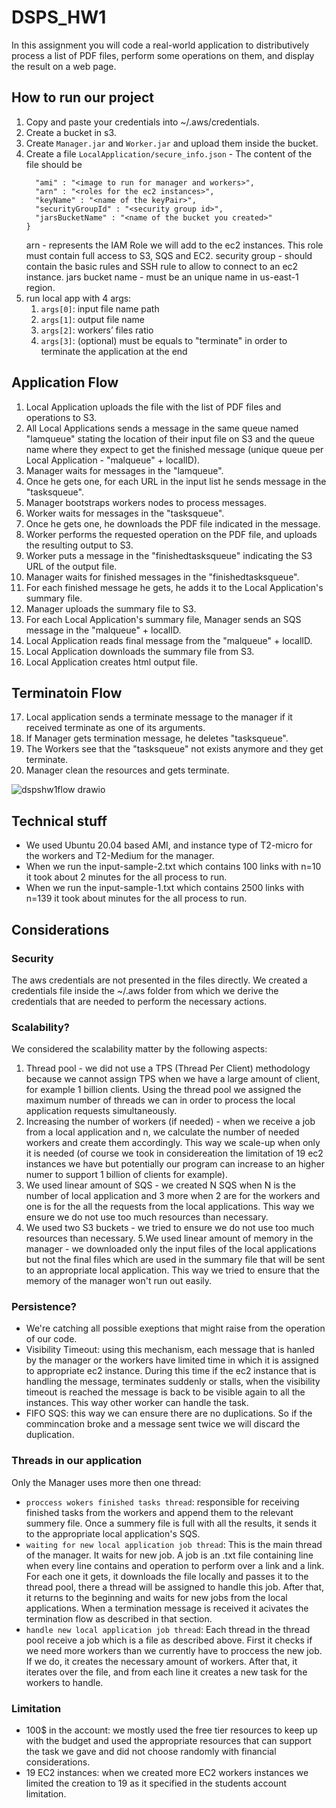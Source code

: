 # DSPS_HW1
In this assignment you will code a real-world application to distributively process a list of PDF files, perform some operations on them, and display the result on a web page.
## How to run our project
1. Copy and paste your credentials into ~/.aws/credentials.
2. Create a bucket in s3.
3. Create `Manager.jar` and `Worker.jar` and upload them inside the bucket.
4. Create a file `LocalApplication/secure_info.json` -
  The content of the file should be
    ```{
      "ami" : "<image to run for manager and workers>",
      "arn" : "<roles for the ec2 instances>",
      "keyName" : "<name of the keyPair>",
      "securityGroupId" : "<security group id>",
      "jarsBucketName" : "<name of the bucket you created>"
    }
   ```
   arn - represents the IAM Role we will add to the ec2 instances. This role must contain full access to S3, SQS and EC2.
   security group - should contain the basic rules and SSH rule to allow to connect to an ec2 instance.
   jars bucket name - must be an unique name in us-east-1 region.
5. run local app with 4 args:
   1. `args[0]`: input file name path
   2. `args[1]`: output file name
   3. `args[2]`: workers’ files ratio 
   4. `args[3]`: (optional) must be equals to "terminate" in order to terminate the application at the end
## Application Flow
1. Local Application uploads the file with the list of PDF files and operations to S3.
2. All Local Applications sends a message in the same queue named "lamqueue" stating the location of their input file on S3 and the queue name where they expect to get the finished message (unique queue per Local Application - "malqueue" + localID).
3. Manager waits for messages in the "lamqueue".
4. Once he gets one, for each URL in the input list he sends message in the "tasksqueue".
5. Manager bootstraps workers nodes to process messages.
6. Worker waits for messages in the "tasksqueue".
7. Once he gets one, he downloads the PDF file indicated in the message.
8. Worker performs the requested operation on the PDF file, and uploads the resulting output to S3.
9. Worker puts a message in the "finishedtasksqueue" indicating the S3 URL of the output file.
10. Manager waits for finished messages in the "finishedtasksqueue".
11. For each finished message he gets, he adds it to the Local Application's summary file.
12. Manager uploads the summary file to S3.
13. For each Local Application's summary file, Manager sends an SQS message in the "malqueue" + localID.
14. Local Application reads final message from the "malqueue" + localID.
15. Local Application downloads the summary file from S3.
16. Local Application creates html output file.

## Terminatoin Flow
17. Local application sends a terminate message to the manager if it received terminate as one of its arguments.
18. If Manager gets termination message, he deletes "tasksqueue".
19. The Workers see that the "tasksqueue" not exists anymore and they get terminate.
20. Manager clean the resources and gets terminate.

![dspshw1flow drawio](https://user-images.githubusercontent.com/48298162/144744422-c58abe04-9201-4869-bd95-36cbdbaede14.png)

## Technical stuff
- We used Ubuntu 20.04 based AMI, and instance type of T2-micro for the workers and T2-Medium for the manager.
- When we run the input-sample-2.txt which contains 100 links with n=10 it took about 2 minutes for the all process to run.
- When we run the input-sample-1.txt which contains 2500 links with n=139 it took about <to-be-continued> minutes for the all process to run.

## Considerations
### Security
The aws credentials are not presented in the files directly. We created a credentials file inside the ~/.aws folder from which we derive the credentials that are needed to perform the necessary actions.
### Scalability?
We considered the scalability matter by the following aspects:
1. Thread pool - we did not use a TPS (Thread Per Client) methodology because we cannot assign TPS when we have a large amount of client, for example 1 billion clients. Using the thread pool we assigned the maximum number of threads we can in order to process the local application requests simultaneously.
2. Increasing the number of workers (if needed) - when we receive a job from a local application and n, we calculate the number of needed workers and create them accordingly. This way we scale-up when only it is needed (of course we took in considereation the limitation of 19 ec2 instances we have but potentially our program can increase to an higher numer to support 1 billion of clients for example).
3. We used linear amount of SQS - we created N SQS when N is the number of local application and 3 more when 2 are for the workers and one is for the all the requests from the local applications. This way we ensure we do not use too much resources than necessary.
4. We used two S3 buckets - we tried to ensure we do not use too much resources than necessary.
5.We used linear amount of memory in the manager - we downloaded only the input files of the local applications but not the final files which are used in the summary file that will be sent to an appropriate local application. This way we tried to ensure that the memory of the manager won't run out easily.
### Persistence?
- We're catching all possible exeptions that might raise from the operation of our code.
- Visibility Timeout: using this mechanism, each message that is hanled by the manager or the workers have limited time in which it is assigned to appropriate ec2 instance. During this time if the ec2 instance that is handling the message, terminates suddenly or stalls, when the visibility timeout is reached the message is back to be visible again to all the instances. This way other worker can handle the task.
- FIFO SQS: this way we can ensure there are no duplications. So if the commincation broke and a message sent twice we will discard the duplication.
### Threads in our application
Only the Manager uses more then one thread:
- `proccess wokers finished tasks thread`: responsible for receiving finished tasks from the workers and append them to the relevant summery file. Once a summery file is full with all the results, it sends it to the appropriate local application's SQS. 
- `waiting for new local application job thread`: This is the main thread of the manager. 
It waits for new job. A job is an .txt file containing line when every line contains and operation to perform over a link and a link. For each one it gets, it downloads the file locally and passes it to the thread pool, there a thread will be assigned to handle this job. After that, it returns to the beginning and waits for new jobs from the local applications.
When a termination message is received it acivates the termination flow as described in that section.
- `handle new local application job thread`: Each thread in the thread pool receive a job which is a file as described above. First it checks if we need more workers than we currently have to proccess the new job. If we do, it creates the necessary amount of workers.
After that, it iterates over the file, and from each line it creates a new task for the workers to handle.
### Limitation
- 100$ in the account: we mostly used the free tier resources to keep up with the budget and used the appropriate resources that can support the task we gave and did not choose randomly with financial considerations.
- 19 EC2 instances: when we created more EC2 workers instances we limited the creation to 19 as it specified in the students account limitation.
